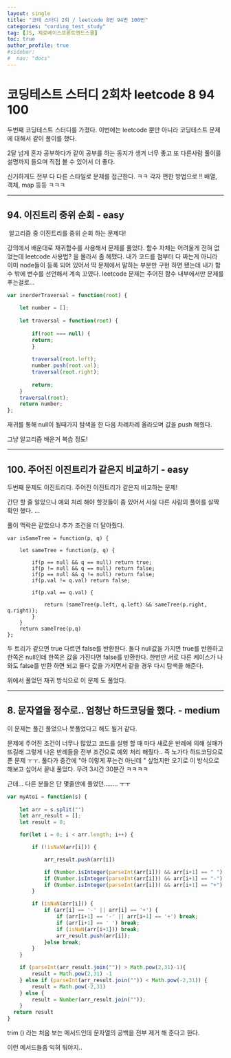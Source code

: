 ```yaml
---
layout: single
title: "코테 스터디 2회 / leetcode 8번 94번 100번"
categories: "cording_test_study"
tag: [JS, 제로베이스프론트엔드스쿨]
toc: true
author_profile: true
#sidebar:
#  nav: "docs"
---
```


# 코딩테스트 스터디 2회차 leetcode 8 94 100



 두번째 코딩테스트 스터디를 가졌다. 이번에는 leetcode 뿐만 아니라 코딩테스트 문제에 대해서 같이 풀이를 했다. 

2달 넘게 혼자 공부하다가 같이 공부를 하는 동지가 생겨 너무 좋고 또 다른사람 풀이를 설명까지 들으며 직접 볼 수 있어서 더 좋다. 

신기하게도 전부 다 다른 스타일로 문제를 접근한다. ㅋㅋ 각자 편한 방법으로 !! 배열, 객체, map 등등 ㅋㅋㅋ  



------

## 94. 이진트리 중위 순회 - easy

​	알고리즘 중 이진트리를 중위 순회 하는 문제다! 

 강의에서 배운대로 재귀함수를 사용해서 문제를 풀었다. 함수 자체는 어려울게 전혀 없었는데 leetcode 사용법? 을 몰라서 좀 헤맸다. 내가 코드를 첨부터 다 짜는게 아니라 이미 node들이 등록 되어 있어서 딱 문제에서 말하는 부분만 구현 하면 됐는데 내가 함수 밖에 변수를 선언해서 계속 꼬였다. leetcode 문제는 주어진 함수 내부에서만 문제를 푸는걸로...



```javascript
var inorderTraversal = function(root) {
    
    let number = [];
    
    let traversal = function(root) {
        
        if(root === null) {
        return;
        }
        
        traversal(root.left);
        number.push(root.val);
        traversal(root.right);
     
        return;   
    }
    traversal(root);
    return number; 
};
```



 재귀를 통해 null이 될때가지 탐색을 한 다음 차례차례 올라오며 값을 push 해줬다.

그냥 알고리즘 배운거 복습 정도! 



------

## 100.  주어진 이진트리가 같은지 비교하기 - easy

 두번째 문제도 이진트리다.  주어진 이진트리가 같은지 비교하는 문제! 

간단 할 줄 알았으나 예외 처리 해야 할것들이 좀 있어서 사실 다른 사람의 풀이를 살짝 확인 했다. ... 

풀이 맥락은 같았으나 추가 조건을 더 달아줬다. 



```jade
var isSameTree = function(p, q) {
    
    let sameTree = function(p, q) {
    
        if(p == null && q == null) return true;
        if(p != null && q == null) return false;
        if(p == null && q != null) return false;
        if(p.val != q.val) return false;
        
        if(p.val == q.val) {
            
            return (sameTree(p.left, q.left) && sameTree(p.right, q.right));
        }
    }
    return sameTree(p,q)
};
```



두 트리가 같으면 true 다르면 false를 반환한다. 둘다 null값을 가지면 true를 반환하고 한쪽은 null인데 한쪽은 값을 가진다면 false를 반환한다. 한번만 서로 다른 케이스가 나와도 false를 반환 하면 되고 둘다 값을 가지면서 같을 경우 다시 탐색을 해준다. 



 위에서 풀었던 재귀 방식으로 이 문제 도 풀었다. 





------

## 8. 문자열을 정수로.. 엄청난 하드코딩을 했다. - medium

 

 이 문제는 풀긴 풀었으나 못풀었다고 해도 될거 같다. 

 문제에 주어진 조건이 너무나 많았고 코드를 실행 할 때 마다 새로운 반례에 의해 실패가 뜨길래 그렇게 나온 반례들을 전부 조건으로 예외 처리 해줬다.. 즉 노가다 하드코딩으로 푼 문제 ㅜㅜ. 풀다가 중간에 "아 이렇게 푸는건 아닌데 " 싶었지만 오기로 이 방식으로 해보고 싶어서 끝내 풀었다. 무려 3시간 30분간 ㅋㅋㅋㅋ

 근데... 다른 분들은 단 몇줄만에 풀었던........ ㅜㅜ



```javascript
var myAtoi = function(s) {
    
    let arr = s.split("")
    let arr_result = [];
    let result = 0;

    for(let i = 0; i < arr.length; i++) {

        if (!isNaN(arr[i])) {

            arr_result.push(arr[i])

            if (Number.isInteger(parseInt(arr[i])) && arr[i+1] == " ") break;
            if (Number.isInteger(parseInt(arr[i])) && arr[i+1] == "-") break;
            if (Number.isInteger(parseInt(arr[i])) && arr[i+1] == "+") break;
        } 

        if (isNaN(arr[i])) {
            if (arr[i] == '-' || arr[i] == '+') {
                if (arr[i+1] == '-' || arr[i+1] == '+') break;
                if (arr[i+1] == ' ') break;
                if (isNaN(arr[i+1])) break;
                arr_result.push(arr[i]);
            }else break;
        }
    }

    if (parseInt(arr_result.join("")) > Math.pow(2,31)-1){        
        result = Math.pow(2,31) -1
    } else if (parseInt(arr_result.join("")) < Math.pow(-2,31)) {
        result = Math.pow(-2,31)  
    } else {
        result = Number(arr_result.join(""));
    }
  return result
}

```



trim () 라는 처음 보는 메서드인데 문자열의 공백을 전부 제거 해 준다고 한다. 

이런 메서드들좀 익혀 둬야지.. 
